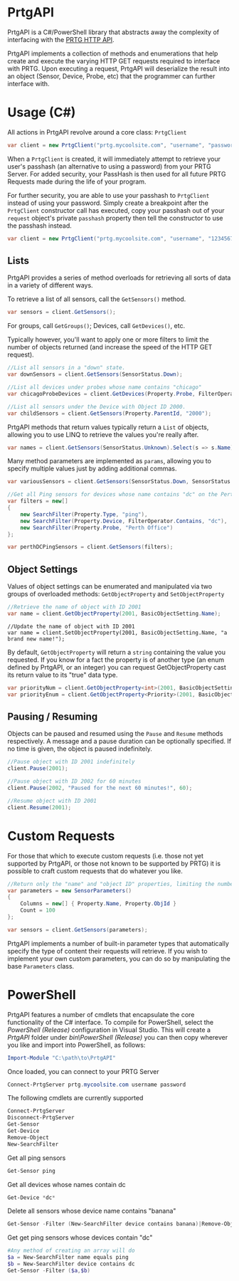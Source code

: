 # PrtgAPI
PrtgAPI is a C#/PowerShell library that abstracts away the complexity of interfacing with the [PRTG HTTP API](https://prtg.paessler.com/api.htm?tabid=2).

PrtgAPI implements a collection of methods and enumerations that help create and execute the varying HTTP GET requests required to interface with PRTG. Upon executing a request, PrtgAPI will deserialize the result into an object (Sensor, Device, Probe, etc) that the programmer can further interface with.

# Usage (C#)
All actions in PrtgAPI revolve around a core class: `PrtgClient`

```c#
var client = new PrtgClient("prtg.mycoolsite.com", "username", "password");
```

When a `PrtgClient` is created, it will immediately attempt to retrieve your user's passhash (an alternative to using a password) from your PRTG Server. For added security, your PassHash is then used for all future PRTG Requests made during the life of your program.

For further security, you are able to use your passhash to `PrtgClient` instead of using your password. Simply create a breakpoint after the `PrtgClient` constructor call has executed, copy your passhash out of your `request` object's private `passhash` property then tell the constructor to use the passhash instead.

```c#
var client = new PrtgClient("prtg.mycoolsite.com", "username", "1234567890", AuthMode.PassHash);
```

## Lists

PrtgAPI provides a series of method overloads for retrieving all sorts of data in a variety of different ways.

To retrieve a list of all sensors, call the `GetSensors()` method.

```c#
var sensors = client.GetSensors();
```

For groups, call `GetGroups()`; Devices, call `GetDevices()`, etc.

Typically however, you'll want to apply one or more filters to limit the number of objects returned (and increase the speed of the HTTP GET request).

```c#
//List all sensors in a "down" state.
var downSensors = client.GetSensors(SensorStatus.Down);
```
```c#
//List all devices under probes whose name contains "chicago"
var chicagoProbeDevices = client.GetDevices(Property.Probe, FilterOperator.Contains, "chicago");
```
```c#
//List all sensors under the Device with Object ID 2000.
var childSensors = client.GetSensors(Property.ParentId, "2000");
```

PrtgAPI methods that return values typically return a `List` of objects, allowing you to use LINQ to retrieve the values you're really after.

```c#
var names = client.GetSensors(SensorStatus.Unknown).Select(s => s.Name).ToList();
```

Many method parameters are implemented as `params`, allowing you to specify multiple values just by adding additional commas.

```c#
var variousSensors = client.GetSensors(SensorStatus.Down, SensorStatus.Up, SensorStatus.DownAcknowledged);
```
```c#
//Get all Ping sensors for devices whose name contains "dc" on the Perth Office probe.
var filters = new[]
{
    new SearchFilter(Property.Type, "ping"),
    new SearchFilter(Property.Device, FilterOperator.Contains, "dc"),
    new SearchFilter(Property.Probe, "Perth Office")
};

var perthDCPingSensors = client.GetSensors(filters);
```

## Object Settings
Values of object settings can be enumerated and manipulated via two groups of overloaded methods: `GetObjectProperty` and `SetObjectProperty`

```c#
//Retrieve the name of object with ID 2001
var name = client.GetObjectProperty(2001, BasicObjectSetting.Name);
```
```
//Update the name of object with ID 2001
var name = client.SetObjectProperty(2001, BasicObjectSetting.Name, "a brand new name!");
```
By default, `GetObjectProperty` will return a `string` containing the value you requested. If you know for a fact the property is of another type (an enum defined by PrtgAPI, or an integer) you can request GetObjectProperty cast its return value to its "true" data type.

```c#
var priorityNum = client.GetObjectProperty<int>(2001, BasicObjectSetting.Priority);
var priorityEnum = client.GetObjectProperty<Priority>(2001, BasicObjectSetting.Priority);
```

## Pausing / Resuming

Objects can be paused and resumed using the `Pause` and `Resume` methods respectively. A message and a pause duration can be optionally specified. If no time is given, the object is paused indefinitely.

```c#
//Pause object with ID 2001 indefinitely
client.Pause(2001);
```
```c#
//Pause object with ID 2002 for 60 minutes
client.Pause(2002, "Paused for the next 60 minutes!", 60);
```
```c#
//Resume object with ID 2001
client.Resume(2001);
```

# Custom Requests
For those that which to execute custom requests (i.e. those not yet supported by PrtgAPI, or those not known to be supported by PRTG) it is possible to craft custom requests that do whatever you like.

```c#
//Return only the "name" and "object ID" properties, limiting the number of results returned to 100.
var parameters = new SensorParameters()
{
    Columns = new[] { Property.Name, Property.ObjId }
    Count = 100
};

var sensors = client.GetSensors(parameters);
```
PrtgAPI implements a number of built-in parameter types that automatically specify the type of content their requests will retrieve. If you wish to implement your own custom parameters, you can do so by manipulating the base `Parameters` class.

# PowerShell

PrtgAPI features a number of cmdlets that encapsulate the core functionality of the C# interface. To compile for PowerShell, select the _PowerShell (Release)_ configuration in Visual Studio. This will create a _PrtgAPI_ folder under _bin\PowerShell (Release)_ you can then copy wherever you like and import into PowerShell, as follows:

```powershell
Import-Module "C:\path\to\PrtgAPI"
```

Once loaded, you can connect to your PRTG Server

```powershell
Connect-PrtgServer prtg.mycoolsite.com username password
```
The following cmdlets are currently supported

```powershell
Connect-PrtgServer
Disconnect-PrtgServer
Get-Sensor
Get-Device
Remove-Object
New-SearchFilter
```

Get all ping sensors

```powershell
Get-Sensor ping
```
Get all devices whose names contain dc

```powershell
Get-Device *dc*
```

Delete all sensors whose device name contains "banana"

```powershell
Get-Sensor -Filter (New-SearchFilter device contains banana)|Remove-Object
```

Get get ping sensors whose devices contain "dc"

```powershell
#Any method of creating an array will do
$a = New-SearchFilter name equals ping
$b = New-SearchFilter device contains dc
Get-Sensor -Filter ($a,$b)
```
